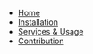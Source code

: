 <!-- docs/_sidebar.md -->
<!-- markdownlint-disable MD041 -->

* [Home](/)
* [Installation](install.md)
* [Services & Usage](services.md)
* [Contribution](contribution.md)
  